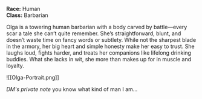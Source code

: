 **Race:** Human  
**Class:** Barbarian

Olga is a towering human barbarian with a body carved by battle—every scar a tale she can’t quite remember. She’s straightforward, blunt, and doesn’t waste time on fancy words or subtlety. While not the sharpest blade in the armory, her big heart and simple honesty make her easy to trust. She laughs loud, fights harder, and treats her companions like lifelong drinking buddies. What she lacks in wit, she more than makes up for in muscle and loyalty.

![[Olga-Portrait.png]]

*DM's private note*
you know what kind of man I am...